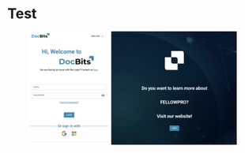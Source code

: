 # Test

<figure><img src="../../.gitbook/assets/screenshot_test_1.png" alt=""><figcaption></figcaption></figure>

